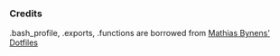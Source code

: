 
### Credits
.bash_profile, .exports, .functions are borrowed from [Mathias Bynens' Dotfiles](https://github.com/mathiasbynens/dotfiles)

